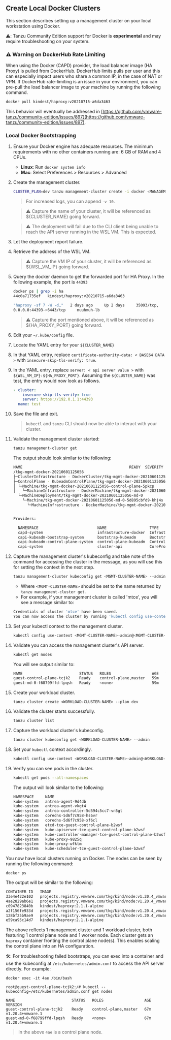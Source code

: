 ## Create Local Docker Clusters

This section describes setting up a management cluster on your local workstation
using Docker.

⚠️: Tanzu Community Edition support for Docker is **experimental** and may require troubleshooting on your system.

### ⚠️  Warning on DockerHub Rate Limiting

When using the Docker (CAPD) provider, the load balancer image (HA Proxy) is
pulled from DockerHub. DockerHub limits pulls per user and this can especially
impact users who share a common IP, in the case of NAT or VPN. If DockerHub
rate-limiting is an issue in your environment, you can pre-pull the load
balancer image to your machine by running the following command.

```sh
docker pull kindest/haproxy:v20210715-a6da3463
```

This behavior will eventually be addressed in
[https://github.com/vmware-tanzu/community-edition/issues/897](https://github.com/vmware-tanzu/community-edition/issues/897).

### Local Docker Bootstrapping

1. Ensure your Docker engine has adequate resources. The  minimum requirements with no other containers running are: 6 GB of RAM and 4 CPUs.
   * **Linux**: Run ``docker system info``
   * **Mac**: Select Preferences > Resources > Advanced

1. Create the management cluster.

    ```sh
    CLUSTER_PLAN=dev tanzu management-cluster create -i docker <MANAGEMENT-CLUSTER-NAME>
    ```

    > For increased logs, you can append `-v 10`.
    <!-- -->
    > ⚠️ Capture the name of your cluster, it will be referenced as
    > ${CLUSTER_NAME} going forward.
    <!-- -->
    > ⚠️ The deployment will fail due to the CLI client being unable
    > to reach the API server running in the WSL VM. This is expected.

1. Let the deployment report failure.

1. Retrieve the address of the WSL VM.

    > ⚠️ Capture the VM IP of your cluster, it will be referenced as
    > ${WSL_VM_IP} going forward.

1. Query the docker daemon to get the forwarded port for HA Proxy. In the
   following example, the port is `44393`

    ```sh
    docker ps | grep -i ha
    44c0a71735ef   kindest/haproxy:v20210715-a6da3463

    "haproxy -sf 7 -W -d…"   2 days ago     Up 2 days     35093/tcp,
    0.0.0.0:44393->6443/tcp     muuhmuh-lb
    ```

    > ⚠️ Capture the port mentioned above, it will be referenced as
    > ${HA_PROXY_PORT} going forward.

1. Edit your `~/.kube/config` file.

1. Locate the YAML entry for your `${CLUSTER_NAME}`

1. In that YAML entry, replace `certificate-authority-data: < BASE64 DATA >`
   with `insecure-skip-tls-verify: true`.

1. In the YAML entry, replace `server: < api server value >` with
   `${WSL_VM_IP}:${HA_PROXY_PORT}`. Assuming the `${CLUSTER_NAME}` was
test, the entry would now look as follows.

    ```yaml
    - cluster:
        insecure-skip-tls-verify: true
        server: https://192.0.1.1:44393
      name: test
    ```

1. Save the file and exit.

    > `kubectl` and `tanzu` CLI should now be able to interact with your
    > cluster.

1. Validate the management cluster started:

    ```sh
    tanzu management-cluster get
    ```

    The output should look similar to the following:

    ```sh
    NAME                                               READY  SEVERITY  REASON  SINCE  MESSAGE
    /tkg-mgmt-docker-20210601125056                                                                 True                     28s
    ├─ClusterInfrastructure - DockerCluster/tkg-mgmt-docker-20210601125056                          True                     32s
    ├─ControlPlane - KubeadmControlPlane/tkg-mgmt-docker-20210601125056-control-plane               True                     28s
    │ └─Machine/tkg-mgmt-docker-20210601125056-control-plane-5pkcp                                  True                     24s
    │   └─MachineInfrastructure - DockerMachine/tkg-mgmt-docker-20210601125056-control-plane-9wlf2
      └─MachineDeployment/tkg-mgmt-docker-20210601125056-md-0
        └─Machine/tkg-mgmt-docker-20210601125056-md-0-5d895cbfd9-khj4s                              True                     24s
          └─MachineInfrastructure - DockerMachine/tkg-mgmt-docker-20210601125056-md-0-d544k


    Providers:

      NAMESPACE                          NAME                   TYPE                    PROVIDERNAME  VERSION  WATCHNAMESPACE
      capd-system                        infrastructure-docker  InfrastructureProvider  docker        v0.3.10
      capi-kubeadm-bootstrap-system      bootstrap-kubeadm      BootstrapProvider       kubeadm       v0.3.14
      capi-kubeadm-control-plane-system  control-plane-kubeadm  ControlPlaneProvider    kubeadm       v0.3.14
      capi-system                        cluster-api            CoreProvider            cluster-api   v0.3.14
    ```

1. Capture the management cluster's kubeconfig and take note of the command for accessing the cluster in the message, as you will use this for setting the context in the next step.

    ```sh
    tanzu management-cluster kubeconfig get <MGMT-CLUSTER-NAME> --admin
    ```

    * Where <``MGMT-CLUSTER-NAME>`` should be set to the name returned by `tanzu management-cluster get`.
    * For example, if your management cluster is called 'mtce', you will see a message similar to:

    ```sh
    Credentials of cluster 'mtce' have been saved.
    You can now access the cluster by running 'kubectl config use-context mtce-admin@mtce'
    ```

1. Set your kubectl context to the management cluster.

    ```sh
    kubectl config use-context <MGMT-CLUSTER-NAME>-admin@<MGMT-CLUSTER-NAME>
    ```

1. Validate you can access the management cluster's API server.

    ```sh
    kubectl get nodes
    ```

    You will see output similar to:

    ```sh
    NAME                         STATUS   ROLES                  AGE   VERSION
    guest-control-plane-tcjk2    Ready    control-plane,master   59m   v1.20.4+vmware.1
    guest-md-0-f68799ffd-lpqsh   Ready    <none>                 59m   v1.20.4+vmware.1
    ```

1. Create your workload cluster.

   ```shell
   tanzu cluster create <WORKLOAD-CLUSTER-NAME> --plan dev
   ```

1. Validate the cluster starts successfully.

    ```sh
    tanzu cluster list
    ```

1. Capture the workload cluster's kubeconfig.

    ```sh
    tanzu cluster kubeconfig get <WORKLOAD-CLUSTER-NAME> --admin
    ```

1. Set your `kubectl` context accordingly.

    ```sh
    kubectl config use-context <WORKLOAD-CLUSTER-NAME>-admin@<WORKLOAD-CLUSTER-NAME>
    ```

1. Verify you can see pods in the cluster.

    ```sh
    kubectl get pods --all-namespaces
    ```

    The output will look similar to the following:

    ```sh
    NAMESPACE     NAME                                                    READY   STATUS    RESTARTS   AGE
    kube-system   antrea-agent-9d4db                                      2/2     Running   0          3m42s
    kube-system   antrea-agent-vkgt4                                      2/2     Running   1          5m48s
    kube-system   antrea-controller-5d594c5cc7-vn5gt                      1/1     Running   0          5m49s
    kube-system   coredns-5d6f7c958-hs6vr                                 1/1     Running   0          5m49s
    kube-system   coredns-5d6f7c958-xf6cl                                 1/1     Running   0          5m49s
    kube-system   etcd-tce-guest-control-plane-b2wsf                      1/1     Running   0          5m56s
    kube-system   kube-apiserver-tce-guest-control-plane-b2wsf            1/1     Running   0          5m56s
    kube-system   kube-controller-manager-tce-guest-control-plane-b2wsf   1/1     Running   0          5m56s
    kube-system   kube-proxy-9825q                                        1/1     Running   0          5m48s
    kube-system   kube-proxy-wfktm                                        1/1     Running   0          3m42s
    kube-system   kube-scheduler-tce-guest-control-plane-b2wsf            1/1     Running   0          5m56s
    ```

You now have local clusters running on Docker. The nodes can be seen by running the  following command:

```shell
docker ps
```

The output will be similar to the following:

```sh
CONTAINER ID   IMAGE                                                         COMMAND                  CREATED             STATUS             PORTS                                  NAMES
33e4e422e102   projects.registry.vmware.com/tkg/kind/node:v1.20.4_vmware.1   "/usr/local/bin/entr…"   About an hour ago   Up About an hour                                          guest-md-0-f68799ffd-lpqsh
4ae2829ab6e1   projects.registry.vmware.com/tkg/kind/node:v1.20.4_vmware.1   "/usr/local/bin/entr…"   About an hour ago   Up About an hour   41637/tcp, 127.0.0.1:41637->6443/tcp   guest-control-plane-tcjk2
c0947823840b   kindest/haproxy:2.1.1-alpine                                  "/docker-entrypoint.…"   About an hour ago   Up About an hour   42385/tcp, 0.0.0.0:42385->6443/tcp     guest-lb
a2f156fe933d   projects.registry.vmware.com/tkg/kind/node:v1.20.4_vmware.1   "/usr/local/bin/entr…"   About an hour ago   Up About an hour                                          mgmt-md-0-b8689788f-tlv68
128bf25b9ae9   projects.registry.vmware.com/tkg/kind/node:v1.20.4_vmware.1   "/usr/local/bin/entr…"   About an hour ago   Up About an hour   40753/tcp, 127.0.0.1:40753->6443/tcp   mgmt-control-plane-9rdcq
e59ca95c14d7   kindest/haproxy:2.1.1-alpine                                  "/docker-entrypoint.…"   About an hour ago   Up About an hour   35621/tcp, 0.0.0.0:35621->6443/tcp     mgmt-lb
```

The above reflects 1 management cluster and 1 workload cluster, both featuring 1 control plane node and 1 worker node.
Each cluster gets an `haproxy` container fronting the control plane node(s). This enables scaling the control plane into
an HA configuration.

🛠️: For troubleshooting failed bootstraps, you can exec into a container and use the kubeconfig at `/etc/kubernetes/admin.conf` to access
the API server directly. For example:

```shell
docker exec -it 4ae /bin/bash

root@guest-control-plane-tcjk2:/# kubectl --kubeconfig=/etc/kubernetes/admin.conf get nodes

NAME                         STATUS   ROLES                  AGE   VERSION
guest-control-plane-tcjk2    Ready    control-plane,master   67m   v1.20.4+vmware.1
guest-md-0-f68799ffd-lpqsh   Ready    <none>                 67m   v1.20.4+vmware.1
```

> In the above `4ae` is a control plane node.
